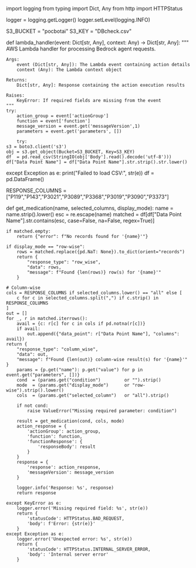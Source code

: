 
import logging
from typing import Dict, Any
from http import HTTPStatus

logger = logging.getLogger()
logger.setLevel(logging.INFO)

S3_BUCKET = "pocbotai"
S3_KEY    = "DBcheck.csv"

def lambda_handler(event: Dict[str, Any], context: Any) -> Dict[str, Any]:
    """
    AWS Lambda handler for processing Bedrock agent requests.
    
    Args:
        event (Dict[str, Any]): The Lambda event containing action details
        context (Any): The Lambda context object
    
    Returns:
        Dict[str, Any]: Response containing the action execution results
    
    Raises:
        KeyError: If required fields are missing from the event
    """
    try:
        action_group = event['actionGroup']
        function = event['function']
        message_version = event.get('messageVersion',1)
        parameters = event.get('parameters', [])

        try:
    s3 = boto3.client('s3')
    obj = s3.get_object(Bucket=S3_BUCKET, Key=S3_KEY)
    df  = pd.read_csv(StringIO(obj['Body'].read().decode('utf-8')))
    df["Data Point Name"] = df["Data Point Name"].str.strip().str.lower()
except Exception as e:
    print("Failed to load CSV:", str(e))
    df = pd.DataFrame()

RESPONSE_COLUMNS = ["P119","P143","P3021","P3089","P3368","P3019","P3090","P3373"]

def get_medication(name, selected_columns, display_mode):
    name = name.strip().lower()
    esc  = re.escape(name)
    matched = df[df["Data Point Name"].str.contains(esc, case=False, na=False, regex=True)]

    if matched.empty:
        return {"error": f"No records found for '{name}'"}

    if display_mode == "row-wise":
        rows = matched.replace({pd.NaT: None}).to_dict(orient="records")
        return {
            "response_type": "row_wise",
            "data": rows,
            "message": f"Found {len(rows)} row(s) for '{name}'"
        }

    # Column-wise
    cols = RESPONSE_COLUMNS if selected_columns.lower() == "all" else [
        c for c in selected_columns.split(",") if c.strip() in RESPONSE_COLUMNS
    ]
    out = []
    for _, r in matched.iterrows():
        avail = {c: r[c] for c in cols if pd.notna(r[c])}
        if avail:
            out.append({"data_point": r["Data Point Name"], "columns": avail})
    return {
        "response_type": "column_wise",
        "data": out,
        "message": f"Found {len(out)} column-wise result(s) for '{name}'"
    }
        params = {p.get("name"): p.get("value") for p in event.get("parameters", [])}
        cond  = (params.get("condition")         or "").strip()
        mode  = (params.get("display_mode")      or "row-wise").strip().lower()
        cols  = (params.get("selected_column")   or "all").strip()

        if not cond:
            raise ValueError("Missing required parameter: condition")

        result = get_medication(cond, cols, mode)
        action_response = {
            'actionGroup': action_group,
            'function': function,
            'functionResponse': {
                'responseBody': result
            }
        }
        response = {
            'response': action_response,
            'messageVersion': message_version
        }

        logger.info('Response: %s', response)
        return response

    except KeyError as e:
        logger.error('Missing required field: %s', str(e))
        return {
            'statusCode': HTTPStatus.BAD_REQUEST,
            'body': f'Error: {str(e)}'
        }
    except Exception as e:
        logger.error('Unexpected error: %s', str(e))
        return {
            'statusCode': HTTPStatus.INTERNAL_SERVER_ERROR,
            'body': 'Internal server error'
        }

